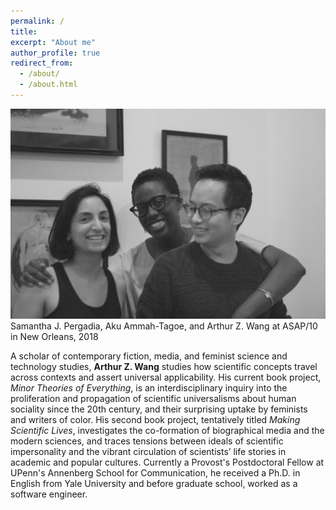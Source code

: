 ```yaml
---
permalink: /
title:
excerpt: "About me"
author_profile: true
redirect_from:
  - /about/
  - /about.html
---
```


<fig>
  <img src="../images/aas-asap-2018.jpg" />
  <figcaption>Samantha J. Pergadia, Aku Ammah-Tagoe, and Arthur Z. Wang at ASAP/10 in New Orleans, 2018</figcaption>
</fig>


A scholar of contemporary fiction, media, and feminist science and technology studies, **Arthur Z. Wang** studies how scientific concepts travel across contexts and assert universal applicability. His current book project, _Minor Theories of Everything_, is an interdisciplinary inquiry into the proliferation and propagation of scientific universalisms about human sociality since the 20th century, and their surprising uptake by feminists and writers of color. His second book project, tentatively titled _Making Scientific Lives_, investigates the co-formation of biographical media and the modern sciences, and traces tensions between ideals of scientific impersonality and the vibrant circulation of scientists’ life stories in academic and popular cultures. Currently a Provost's Postdoctoral Fellow at UPenn's Annenberg School for Communication, he received a Ph.D. in English from Yale University and before graduate school, worked as a software engineer.
